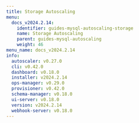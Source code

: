```yaml
---
title: Storage Autoscaling
menu:
  docs_v2024.2.14:
    identifier: guides-mysql-autoscaling-storage
    name: Storage Autoscaling
    parent: guides-mysql-autoscaling
    weight: 46
menu_name: docs_v2024.2.14
info:
  autoscaler: v0.27.0
  cli: v0.42.0
  dashboard: v0.18.0
  installer: v2024.2.14
  ops-manager: v0.29.0
  provisioner: v0.42.0
  schema-manager: v0.18.0
  ui-server: v0.18.0
  version: v2024.2.14
  webhook-server: v0.18.0
---
```


